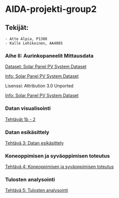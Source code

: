 # AIDA-projekti-group2

## Tekijät:
    - Atte Alpia, P1380
    - Kalle Lehikoinen, AA4085


### Aihe II: Aurinkopaneelit Mittausdata

[Dataset: Solar Panel PV System Dataset](https://www.kaggle.com/datasets/arnavsharmaas/solar-panel-pv-system-dataset)

[Info: Solar Panel PV System Dataset](https://emp.lbl.gov/tracking-the-sun)

Lisenssi: Attribution 3.0 Unported


[Info: Solar Panel PV System Dataset](https://emp.lbl.gov/tracking-the-sun)

### Datan visualisointi

[Tehtävät 1b - 2](https://gitlab.labranet.jamk.fi/P1380/aida-projekti-group2/-/blob/main/Solar-dataset-group2.ipynb)

### Datan esikäsittely

[Tehtävä 3: Datan esikäsittely](https://gitlab.labranet.jamk.fi/P1380/aida-projekti-group2/-/blob/main/datan_esikasittely.ipynb)

### Koneoppimisen ja syväoppimisen toteutus

[Tehtävä 4: Koneoppimisen ja syväoppimisen toteutus](https://gitlab.labranet.jamk.fi/P1380/aida-projekti-group2/-/blob/main/Koneoppiminen.ipynb)

### Tulosten analysointi

[Tehtävä 5: Tulosten analysointi](https://gitlab.labranet.jamk.fi/P1380/aida-projekti-group2/-/blob/main/testit/atte-testi-analyysi.ipynb)